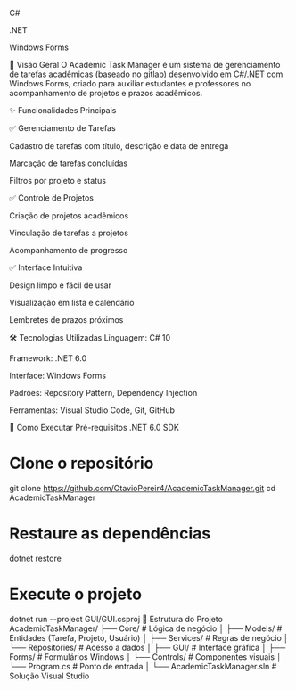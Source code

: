C#

.NET

Windows Forms

📌 Visão Geral
O Academic Task Manager é um sistema de gerenciamento de tarefas acadêmicas (baseado no gitlab) desenvolvido em C#/.NET com Windows Forms, criado para auxiliar estudantes e professores no acompanhamento de projetos e prazos acadêmicos.

✨ Funcionalidades Principais

✅ Gerenciamento de Tarefas

Cadastro de tarefas com título, descrição e data de entrega

Marcação de tarefas concluídas

Filtros por projeto e status

✅ Controle de Projetos

Criação de projetos acadêmicos

Vinculação de tarefas a projetos

Acompanhamento de progresso

✅ Interface Intuitiva

Design limpo e fácil de usar

Visualização em lista e calendário

Lembretes de prazos próximos

🛠 Tecnologias Utilizadas
Linguagem: C# 10

Framework: .NET 6.0

Interface: Windows Forms

Padrões: Repository Pattern, Dependency Injection

Ferramentas: Visual Studio Code, Git, GitHub

🚀 Como Executar
Pré-requisitos
.NET 6.0 SDK

# Clone o repositório
git clone https://github.com/OtavioPereir4/AcademicTaskManager.git
cd AcademicTaskManager

# Restaure as dependências
dotnet restore

# Execute o projeto
dotnet run --project GUI/GUI.csproj
📂 Estrutura do Projeto
AcademicTaskManager/
├── Core/           # Lógica de negócio
│   ├── Models/     # Entidades (Tarefa, Projeto, Usuário)
│   ├── Services/   # Regras de negócio
│   └── Repositories/ # Acesso a dados
│
├── GUI/            # Interface gráfica
│   ├── Forms/      # Formulários Windows
│   ├── Controls/   # Componentes visuais
│   └── Program.cs  # Ponto de entrada
│
└── AcademicTaskManager.sln  # Solução Visual Studio
